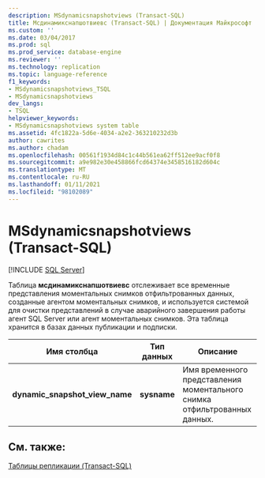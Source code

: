 ```yaml
---
description: MSdynamicsnapshotviews (Transact-SQL)
title: Мсдинамикснапшотвиевс (Transact-SQL) | Документация Майкрософт
ms.custom: ''
ms.date: 03/04/2017
ms.prod: sql
ms.prod_service: database-engine
ms.reviewer: ''
ms.technology: replication
ms.topic: language-reference
f1_keywords:
- MSdynamicsnapshotviews_TSQL
- MSdynamicsnapshotviews
dev_langs:
- TSQL
helpviewer_keywords:
- MSdynamicsnapshotviews system table
ms.assetid: 4fc1822a-5d6e-4034-a2e2-363210232d3b
author: cawrites
ms.author: chadam
ms.openlocfilehash: 00561f1934d84c1c44b561ea62ff512ee9acf0f8
ms.sourcegitcommit: a9e982e30e458866fcd64374e3458516182d604c
ms.translationtype: MT
ms.contentlocale: ru-RU
ms.lasthandoff: 01/11/2021
ms.locfileid: "98102089"
---
```

# <a name="msdynamicsnapshotviews-transact-sql"></a>MSdynamicsnapshotviews (Transact-SQL)
[!INCLUDE [SQL Server](../../includes/applies-to-version/sqlserver.md)]

  Таблица **мсдинамикснапшотвиевс** отслеживает все временные представления моментальных снимков отфильтрованных данных, созданные агентом моментальных снимков, и используется системой для очистки представлений в случае аварийного завершения работы агент SQL Server или агент моментальных снимков. Эта таблица хранится в базах данных публикации и подписки.  
  
|Имя столбца|Тип данных|Описание|  
|-----------------|---------------|-----------------|  
|**dynamic_snapshot_view_name**|**sysname**|Имя временного представления моментального снимка отфильтрованных данных.|  
  
## <a name="see-also"></a>См. также:  
 [Таблицы репликации (Transact-SQL)](../../relational-databases/system-tables/replication-tables-transact-sql.md)  
  
  

